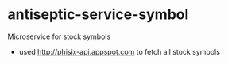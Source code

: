 # antiseptic-service-symbol
Microservice for stock symbols

- used http://phisix-api.appspot.com to fetch all stock symbols

